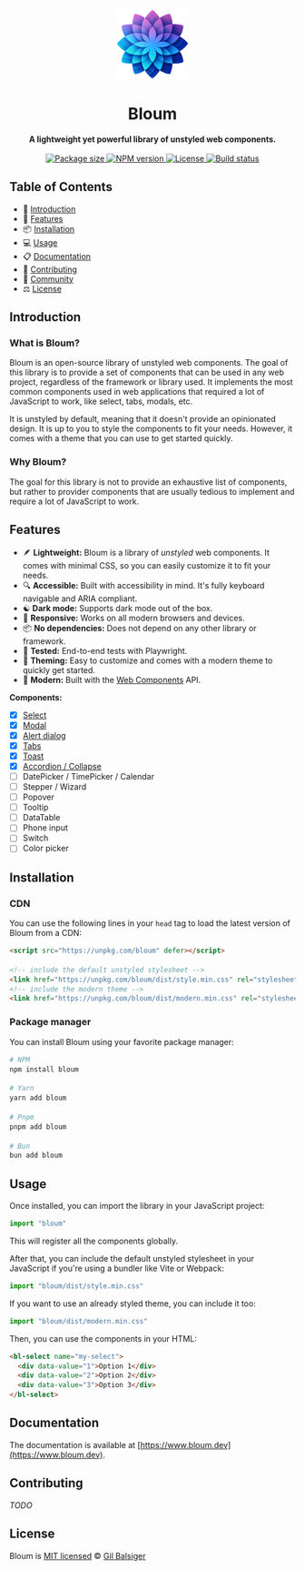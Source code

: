 <div align="center">
    <a href="https://www.bloum.dev">
        <img src="https://raw.githubusercontent.com/balsigergil/bloum/main/docs/static/img/bloum_logo.png" height="128" alt="logo">
    </a>
    <h1>Bloum</h1>
    <strong>A lightweight yet powerful library of unstyled web components.</strong>
    <br>
    <br>
    <div align="center">
        <a aria-label="Bundlephobia" href="https://bundlephobia.com/package/bloum">
          <img alt="Package size" src="https://img.shields.io/bundlephobia/minzip/bloum?style=for-the-badge">
        </a>
        <a aria-label="NPM version" href="https://www.npmjs.com/package/bloum">
          <img alt="NPM version" src="https://img.shields.io/npm/v/bloum?style=for-the-badge">
        </a>
        <a aria-label="License" href="https://github.com/balsigergil/bloum/blob/main/LICENSE">
          <img alt="License" src="https://img.shields.io/npm/l/bloum?style=for-the-badge">
        </a>
        <a aria-label="Build status" href="https://github.com/balsigergil/bloum/actions/workflows/quality.yml">
          <img alt="Build status" src="https://img.shields.io/github/actions/workflow/status/balsigergil/bloum/quality.yml?style=for-the-badge&label=tests">
        </a>
    </div>
</div>

## Table of Contents

- 📖 [Introduction](#introduction)
- 🚀 [Features](#features)
- 📦 [Installation](#installation)
- 💻 [Usage](#usage)
- 📋 [Documentation](#documentation)
- 📝 [Contributing](#contributing)
- 💬 [Community](#community)
- ⚖️ [License](#license)

## Introduction

### What is Bloum?

Bloum is an open-source library of unstyled web components. The goal of this library is to provide a set of components that can be used in any web project, regardless of the framework or library used.
It implements the most common components used in web applications that required a lot of JavaScript to work, like select, tabs, modals, etc.

It is unstyled by default, meaning that it doesn't provide an opinionated design. It is up to you to style the components to fit your needs. However, it comes with a theme that you can use to get started quickly.

### Why Bloum?

The goal for this library is not to provide an exhaustive list of components, but rather to provider components that are usually tedious to implement and require a lot of JavaScript to work.

## Features

- 🪶 **Lightweight:** Bloum is a library of *unstyled* web components. It comes with minimal CSS, so you can easily customize it to fit your needs.
- 🔍 **Accessible:** Built with accessibility in mind. It's fully keyboard navigable and ARIA compliant.
- ☯️ **Dark mode:** Supports dark mode out of the box.
- 📱 **Responsive:** Works on all modern browsers and devices.
- 📦 **No dependencies:** Does not depend on any other library or framework.
- 🧪 **Tested:** End-to-end tests with Playwright.
- 🎨 **Theming:** Easy to customize and comes with a modern theme to quickly get started.
- 🌈 **Modern:** Built with the [Web Components](https://developer.mozilla.org/en-US/docs/Web/API/Web_components) API.

**Components:**

- [x] [Select](https://www.bloum.dev/docs/components/select)
- [x] [Modal](https://www.bloum.dev/docs/components/modal)
- [x] [Alert dialog](https://www.bloum.dev/docs/components/alert)
- [x] [Tabs](https://www.bloum.dev/docs/components/tabs)
- [x] [Toast](https://www.bloum.dev/docs/components/toast)
- [x] [Accordion / Collapse](https://www.bloum.dev/docs/components/accordion)
- [ ] DatePicker / TimePicker / Calendar
- [ ] Stepper / Wizard
- [ ] Popover
- [ ] Tooltip
- [ ] DataTable
- [ ] Phone input
- [ ] Switch
- [ ] Color picker

## Installation

### CDN

You can use the following lines in your `head` tag to load the latest version of Bloum from a CDN:

```html
<script src="https://unpkg.com/bloum" defer></script>

<!-- include the default unstyled stylesheet -->
<link href="https://unpkg.com/bloum/dist/style.min.css" rel="stylesheet">
<!-- include the modern theme -->
<link href="https://unpkg.com/bloum/dist/modern.min.css" rel="stylesheet">
```

### Package manager

You can install Bloum using your favorite package manager:

```bash
# NPM
npm install bloum

# Yarn
yarn add bloum

# Pnpm
pnpm add bloum

# Bun
bun add bloum
```

## Usage

Once installed, you can import the library in your JavaScript project:

```js
import "bloum"
```

This will register all the components globally.

After that, you can include the default unstyled stylesheet in your JavaScript if you're using a bundler like Vite or Webpack:

```js
import "bloum/dist/style.min.css"
```

If you want to use an already styled theme, you can include it too:

```js
import "bloum/dist/modern.min.css"
```

Then, you can use the components in your HTML:

```html
<bl-select name="my-select">
  <div data-value="1">Option 1</div>
  <div data-value="2">Option 2</div>
  <div data-value="3">Option 3</div>
</bl-select>
```

## Documentation

The documentation is available at [https://www.bloum.dev](https://www.bloum.dev).

## Contributing

*TODO*

## License

Bloum is [MIT licensed](./LICENSE) &copy; [Gil Balsiger](https://github.com/balsigergil)
